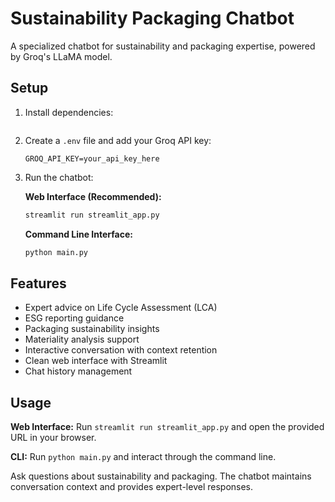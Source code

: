 # Sustainability Packaging Chatbot

A specialized chatbot for sustainability and packaging expertise, powered by Groq's LLaMA model.

## Setup

1. Install dependencies:
   ```bas
   ```

2. Create a `.env` file and add your Groq API key:
   ```
   GROQ_API_KEY=your_api_key_here
   ```

3. Run the chatbot:
   
   **Web Interface (Recommended):**
   ```bash
   streamlit run streamlit_app.py
   ```
   
   **Command Line Interface:**
   ```bash
   python main.py
   ```

## Features

- Expert advice on Life Cycle Assessment (LCA)
- ESG reporting guidance
- Packaging sustainability insights
- Materiality analysis support
- Interactive conversation with context retention
- Clean web interface with Streamlit
- Chat history management

## Usage

**Web Interface:** Run `streamlit run streamlit_app.py` and open the provided URL in your browser.

**CLI:** Run `python main.py` and interact through the command line.

Ask questions about sustainability and packaging. The chatbot maintains conversation context and provides expert-level responses.
